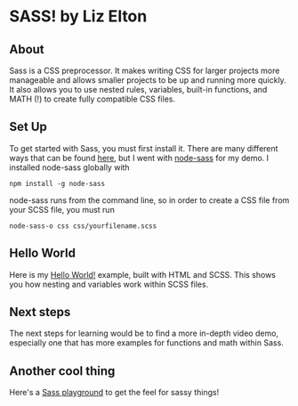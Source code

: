 # SASS! by Liz Elton

## About
Sass is a CSS preprocessor. It makes writing CSS for larger projects more manageable and allows smaller projects to be up and running more quickly. It also allows you to use nested rules, variables, built-in functions, and MATH (!) to create fully compatible CSS files.

## Set Up

To get started with Sass, you must first install it. There are many different ways that can be found [here](http://sass-lang.com/install), but I went with [node-sass](https://www.npmjs.com/package/node-sass) for my demo. I installed node-sass globally with

`npm install -g node-sass`

node-sass runs from the command line, so in order to create a CSS file from your SCSS file, you must run

`node-sass-o css css/yourfilename.scss`

## Hello World

Here is my [Hello World!](https://github.com/decameters/sassy-sass-sassface) example, built with HTML and SCSS. This shows you how nesting and variables work within SCSS files.

## Next steps

The next steps for learning would be to find a more in-depth video demo, especially one that has more examples for functions and math within Sass.

## Another cool thing

Here's a [Sass playground](https://www.sassmeister.com/) to get the feel for sassy things!